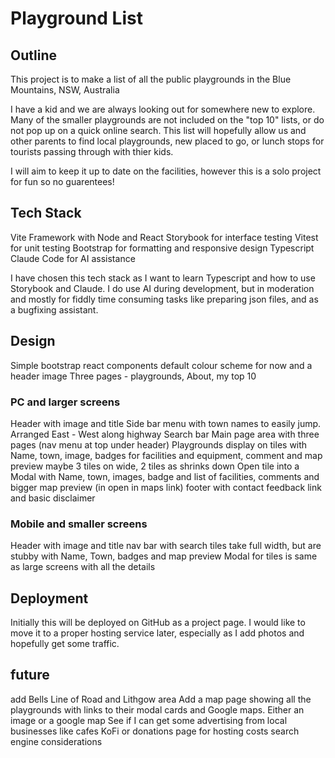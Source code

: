 # Playground List

## Outline

This project is to make a list of all the public playgrounds in the Blue Mountains, NSW, Australia

I have a kid and we are always looking out for somewhere new to explore. Many of the smaller playgrounds are 
not included on the "top 10" lists, or do not pop up on a quick online search. This list will hopefully allow
us and other parents to find local playgrounds, new placed to go, or lunch stops for tourists passing through 
with thier kids. 

I will aim to keep it up to date on the facilities, however this is a solo project for fun so no guarentees!

## Tech Stack
Vite Framework with Node and React
Storybook for interface testing
Vitest for unit testing
Bootstrap for formatting and responsive design
Typescript
Claude Code for AI assistance

I have chosen this tech stack as I want to learn Typescript and how to use Storybook and Claude. I do use AI 
during development, but in moderation and mostly for fiddly time consuming tasks like preparing json files, and
as a bugfixing assistant.

## Design
Simple bootstrap react components
default colour scheme for now and a header image
Three pages - playgrounds, About, my top 10

### PC and larger screens
Header with image and title
Side bar menu with town names to easily jump. Arranged East - West along highway
Search bar
Main page area with three pages (nav menu at top under header)
Playgrounds display on tiles with Name, town, image, badges for facilities and equipment, comment and map preview
maybe 3 tiles on wide, 2 tiles as shrinks down
Open tile into a Modal with Name, town, images, badge and list of facilities, comments and bigger map preview (in open in maps link)
footer with contact feedback link and basic disclaimer

### Mobile and smaller screens
Header with image and title
nav bar with search
tiles take full width, but are stubby with Name, Town, badges and map preview
Modal for tiles is same as large screens with all the details

## Deployment
Initially this will be deployed on GitHub as a project page. I would like to move it to a proper hosting service
later, especially as I add photos and hopefully get some traffic.

## future
add Bells Line of Road and Lithgow area
Add a map page showing all the playgrounds with links to their modal cards and Google maps. Either an image or a google map
See if I can get some advertising from local businesses like cafes 
KoFi or donations page for hosting costs
search engine considerations

